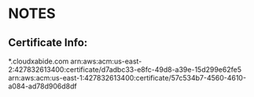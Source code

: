 # NOTES

## Certificate Info:
*.cloudxabide.com
arn:aws:acm:us-east-2:427832613400:certificate/d7adbc33-e8fc-49d8-a39e-15d299e62fe5
arn:aws:acm:us-east-1:427832613400:certificate/57c534b7-4560-4610-a084-ad78d906d8df
